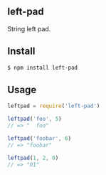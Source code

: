 ## left-pad

String left pad.

## Install

```bash
$ npm install left-pad
```

## Usage

```js
leftpad = require('left-pad')

leftpad('foo', 5)
// => "  foo"

leftpad('foobar', 6)
// => "foobar"

leftpad(1, 2, 0)
// => "01"
```
